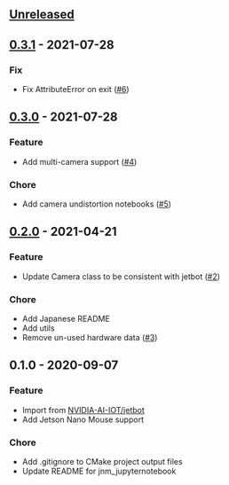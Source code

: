 <a name="unreleased"></a>
## [Unreleased]


<a name="0.3.1"></a>
## [0.3.1] - 2021-07-28
### Fix
- Fix AttributeError on exit ([#6](https://github.com/rt-net/jnm_jupyternotebook/issues/6))

<a name="0.3.0"></a>
## [0.3.0] - 2021-07-28
### Feature
- Add multi-camera support ([#4](https://github.com/rt-net/jnm_jupyternotebook/issues/4))

### Chore
- Add camera undistortion notebooks ([#5](https://github.com/rt-net/jnm_jupyternotebook/issues/5))

<a name="0.2.0"></a>
## [0.2.0] - 2021-04-21
### Feature
- Update Camera class to be consistent with jetbot ([#2](https://github.com/rt-net/jnm_jupyternotebook/issues/2))

### Chore
- Add Japanese README
- Add utils
- Remove un-used hardware data ([#3](https://github.com/rt-net/jnm_jupyternotebook/issues/3))

<a name="0.1.0"></a>
## 0.1.0 - 2020-09-07
### Feature
- Import from [NVIDIA-AI-IOT/jetbot](https://github.com/NVIDIA-AI-IOT/jetbot)
- Add Jetson Nano Mouse support

### Chore
- Add .gitignore to CMake project output files
- Update README for jnm_jupyternotebook

[Unreleased]: https://github.com/rt-net/jnm_jupyternotebook/compare/0.3.1...HEAD
[0.3.1]: https://github.com/rt-net/jnm_jupyternotebook/compare/0.3.0...0.3.1
[0.3.0]: https://github.com/rt-net/jnm_jupyternotebook/compare/0.2.0...0.3.0
[0.2.0]: https://github.com/rt-net/jnm_jupyternotebook/compare/0.1.0...0.2.0
